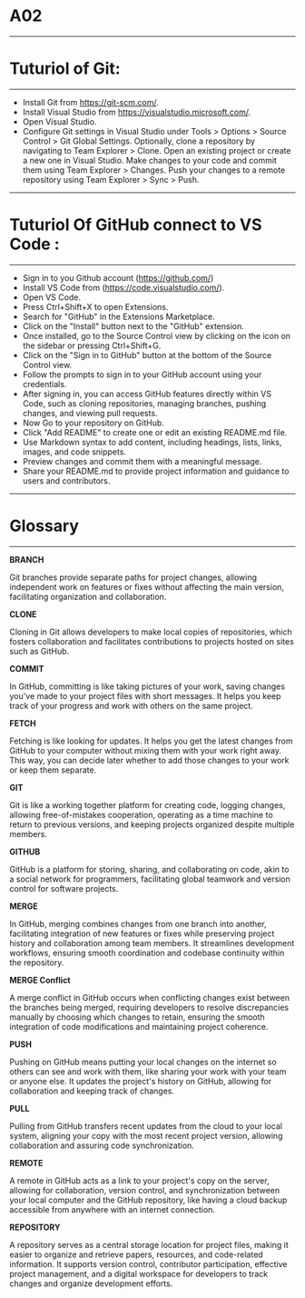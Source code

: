 # A02

---

# Tuturiol of Git:

---

- Install Git from https://git-scm.com/.
- Install Visual Studio from https://visualstudio.microsoft.com/.
- Open Visual Studio.
- Configure Git settings in Visual Studio under Tools > Options > Source Control > Git Global Settings.
  Optionally, clone a repository by navigating to Team Explorer > Clone.
  Open an existing project or create a new one in Visual Studio.
  Make changes to your code and commit them using Team Explorer > Changes.
  Push your changes to a remote repository using Team Explorer > Sync > Push.

---

# Tuturiol Of GitHub connect to VS Code :

---

- Sign in to you Github account (https://github.com/)
- Install VS Code from (https://code.visualstudio.com/).
- Open VS Code.
- Press Ctrl+Shift+X to open Extensions.
- Search for "GitHub" in the Extensions Marketplace.
- Click on the "Install" button next to the "GitHub" extension.
- Once installed, go to the Source Control view by clicking on the icon on the sidebar or pressing Ctrl+Shift+G.
- Click on the "Sign in to GitHub" button at the bottom of the Source Control view.
- Follow the prompts to sign in to your GitHub account using your credentials.
- After signing in, you can access GitHub features directly within VS Code, such as cloning repositories, managing branches, pushing changes, and viewing pull requests.
- Now Go to your repository on GitHub.
- Click "Add README" to create one or edit an existing README.md file.
- Use Markdown syntax to add content, including headings, lists, links, images, and code snippets.
- Preview changes and commit them with a meaningful message.
- Share your README.md to provide project information and guidance to users and contributors.

---

# Glossary

---

**BRANCH**<br>

Git branches provide separate paths for project changes, allowing independent work on features or fixes without affecting the main version, facilitating organization and collaboration.

**CLONE** <br>

Cloning in Git allows developers to make local copies of repositories, which fosters collaboration and facilitates contributions to projects hosted on sites such as GitHub.

**COMMIT**<br>

In GitHub, committing is like taking pictures of your work, saving changes you've made to your project files with short messages. It helps you keep track of your progress and work with others on the same project.

**FETCH**<br>

Fetching is like looking for updates. It helps you get the latest changes from GitHub to your computer without mixing them with your work right away. This way, you can decide later whether to add those changes to your work or keep them separate.

**GIT**<br>

Git is like a working together platform for creating code, logging changes, allowing free-of-mistakes cooperation, operating as a time machine to return to previous versions, and keeping projects organized despite multiple members.

**GITHUB**<br>

GitHub is a platform for storing, sharing, and collaborating on code, akin to a social network for programmers, facilitating global teamwork and version control for software projects.

**MERGE**<br>

In GitHub, merging combines changes from one branch into another, facilitating integration of new features or fixes while preserving project history and collaboration among team members. It streamlines development workflows, ensuring smooth coordination and codebase continuity within the repository.

**MERGE Conflict**<br>

A merge conflict in GitHub occurs when conflicting changes exist between the branches being merged, requiring developers to resolve discrepancies manually by choosing which changes to retain, ensuring the smooth integration of code modifications and maintaining project coherence.

**PUSH**<br>

Pushing on GitHub means putting your local changes on the internet so others can see and work with them, like sharing your work with your team or anyone else. It updates the project's history on GitHub, allowing for collaboration and keeping track of changes.

**PULL**<br>

Pulling from GitHub transfers recent updates from the cloud to your local system, aligning your copy with the most recent project version, allowing collaboration and assuring code synchronization.

**REMOTE**<br>

A remote in GitHub acts as a link to your project's copy on the server, allowing for collaboration, version control, and synchronization between your local computer and the GitHub repository, like having a cloud backup accessible from anywhere with an internet connection.

**REPOSITORY**<br>

A repository serves as a central storage location for project files, making it easier to organize and retrieve papers, resources, and code-related information. It supports version control, contributor participation, effective project management, and a digital workspace for developers to track changes and organize development efforts.

```
































































```
